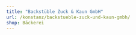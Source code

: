 ```yaml
---
title: "Backstüble Zuck & Kaun GmbH"
url: /konstanz/backstueble-zuck-und-kaun-gmbh/
shop: Bäckerei
---
```

